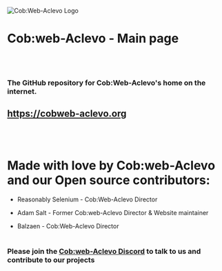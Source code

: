 ![Cob:Web-Aclevo Logo](https://cobweb-aclevo.org/assets/logo-trans.png)
# Cob:web-Aclevo - Main page
<br/><br/>

### The GitHub repository for Cob:Web-Aclevo's home on the internet.
## https://cobweb-aclevo.org

<br/><br/>

# Made with love by Cob:web-Aclevo and our Open source contributors:

* Reasonably Selenium - Cob:Web-Aclevo Director

* Adam Salt - Former Cob:web-Aclevo Director & Website maintainer

* Balzaen - Cob:Web-Aclevo Director
<br/><br/>
### Please join the [Cob:web-Aclevo Discord](https://discord.gg/z3GXvGtuek) to talk to us and contribute to our projects
